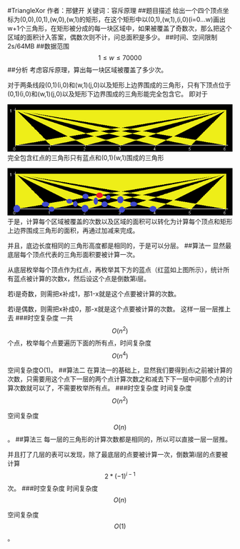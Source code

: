 #TriangleXor
作者：邢健开
关键词：容斥原理
##题目描述
给出一个四个顶点坐标为(0,0),(0,1),(w,0),(w,1)的矩形，在这个矩形中以(0,1),(w,1),(i,0)(i=0...w)画出w+1个三角形，在矩形被分成的每一块区域中，如果被覆盖了奇数次，那么把这个区域的面积计入答案，偶数次则不计，问总面积是多少。
##时间、空间限制
2s/64MB
##数据范围
$$1\le w\le 70000$$
##分析
考虑容斥原理，算出每一块区域被覆盖了多少次。

对于两条线段(0,1)(i,0)和(w,1)(j,0)以及矩形上边界围成的三角形，只有下顶点位于(0,1)(i,0)和(w,1)(j,0)以及矩形下边界围成的三角形能完全包含它。
即对于

![](solution/1.png)
完全包含红点的三角形只有蓝点和(0,1)(w,1)围成的三角形

![](solution/2.png)
于是，计算每个区域被覆盖的次数以及区域的面积可以转化为计算每个顶点和矩形上边界围成三角形的面积，再通过加减来完成。

并且，底边长度相同的三角形高度都是相同的，于是可以分层。
##算法一
显然最底层每个顶点代表的三角形面积要被计算一次。

从底层枚举每个顶点作为红点，再枚举其下方的蓝点（红蓝如上图所示），统计所有蓝点被计算的次数x，然后设这个点是倒数第i层。

若i是奇数，则需把x补成1，那1-x就是这个点要被计算的次数。

若i是偶数，则需把x补成0，那-x就是这个点要被计算的次数。
这样一层一层推上去
###时空复杂度
一共$$O(n^2)$$个点，枚举每个点要遍历下面的所有点，时间复杂度$$O(n^4)$$

空间复杂度O(1)。
##算法二
在算法一的基础上，显然我们要得到点i之前被计算的次数，只需要用这个点下一层的两个点计算次数之和减去下下一层中间那个点的计算次数就可以了，不需要枚举所有点。
###时空复杂度
时间复杂度$$O(n^2)$$

空间复杂度$$O(n)$$。
##算法三
每一层的三角形的计算次数都是相同的，所以可以直接一层一层推。

并且打了几层的表可以发现，除了最底层的点要被计算一次，倒数第i层的点要被计算$$2*(-1)^{i-1}$$次。
###时空复杂度
时间复杂度$$O(n)$$

空间复杂度$$O(1)$$。
